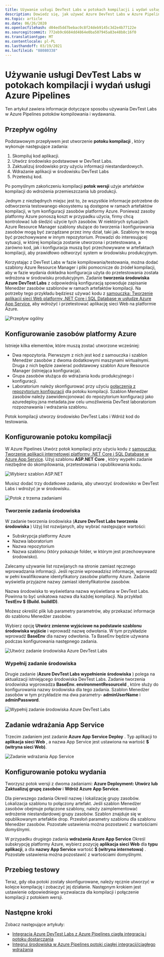 ```yaml
---
title: Używanie usługi DevTest Labs w potokach kompilacji i wydań usługi Azure Pipelines
description: Dowiedz się, jak używać Azure DevTest Labs w Azure Pipelines kompilacjach i wydaniach.
ms.topic: article
ms.date: 06/26/2020
ms.openlocfilehash: d04ed5dd7bebac0c8f24deb9145c3d2e4b77122e
ms.sourcegitcommit: 772eb9c6684dd4864e0ba507945a83e48b8c16f0
ms.translationtype: MT
ms.contentlocale: pl-PL
ms.lasthandoff: 03/19/2021
ms.locfileid: "88080338"
---
```

# <a name="use-devtest-labs-in-azure-pipelines-build-and-release-pipelines"></a>Używanie usługi DevTest Labs w potokach kompilacji i wydań usługi Azure Pipelines
Ten artykuł zawiera informacje dotyczące sposobu używania DevTest Labs w Azure Pipelines potoków kompilowania i wydawania. 

## <a name="overall-flow"></a>Przepływ ogólny
Podstawowym przepływem jest utworzenie **potoku kompilacji** , który wykonuje następujące zadania:

1. Skompiluj kod aplikacji.
1. Utwórz środowisko podstawowe w DevTest Labs.
1. Zaktualizuj środowisko przy użyciu informacji niestandardowych.
1. Wdrażanie aplikacji w środowisku DevTest Labs
1. Przetestuj kod. 

Po pomyślnym zakończeniu kompilacji **potok wersji** użyje artefaktów kompilacji do wdrożenia przemieszczania lub produkcji. 

Jednym z niezbędnych miejsc jest to, że wszystkie informacje potrzebne do odtworzenia testowanego ekosystemu są dostępne w ramach artefaktów kompilacji, w tym konfiguracji zasobów platformy Azure. Ponieważ zasoby platformy Azure ponoszą koszt w przypadku użycia, firmy chcą kontrolować lub śledzić użycie tych zasobów. W niektórych sytuacjach Azure Resource Manager szablony służące do tworzenia i konfigurowania zasobów mogą być zarządzane przez inny dział, taki jak. Szablony te mogą być przechowywane w innym repozytorium. Prowadzi do interesującej sytuacji, w której kompilacja zostanie utworzona i przetestowana, a zarówno kod, jak i konfiguracja muszą być przechowywane w artefaktach kompilacji, aby prawidłowo odtworzyć system w środowisku produkcyjnym. 

Korzystając z DevTest Labs w fazie kompilowania/testowania, można dodać szablony Azure Resource Manager i pliki pomocnicze do źródeł kompilacji, aby w fazie wydania dokładna konfiguracja użyta do przetestowania została wdrożona w środowisku produkcyjnym. Zadanie **tworzenia środowiska Azure DevTest Labs** z odpowiednią konfiguracją spowoduje zapisanie Menedżer zasobów szablonów w ramach artefaktów kompilacji. Na potrzeby tego przykładu będziesz używać kodu z [samouczka: Tworzenie aplikacji sieci Web platformy .NET Core i SQL Database w usłudze Azure App Service](../app-service/tutorial-dotnetcore-sqldb-app.md), aby wdrożyć i przetestować aplikację sieci Web na platformie Azure.

![Przepływ ogólny](./media/use-devtest-labs-build-release-pipelines/overall-flow.png)

## <a name="set-up-azure-resources"></a>Konfigurowanie zasobów platformy Azure
Istnieje kilka elementów, które muszą zostać utworzone wcześniej:

- Dwa repozytoria. Pierwszym z nich jest kod z samouczka i szablon Menedżer zasobów z dwoma dodatkowymi maszynami wirtualnymi. Druga z nich będzie zawierać podstawowy szablon Azure Resource Manager (istniejąca konfiguracja).
- Grupa zasobów służąca do wdrażania kodu produkcyjnego i konfiguracji.
- Laboratorium należy skonfigurować przy użyciu [połączenia z repozytorium konfiguracji](devtest-lab-create-environment-from-arm.md) dla potoku kompilacji. Szablon Menedżer zasobów należy zaewidencjonować do repozytorium konfiguracji jako azuredeploy.jsna metadata.jsw celu umożliwienia DevTest laboratoriom rozpoznawania i wdrażania szablonu.

Potok kompilacji utworzy środowisko DevTest Labs i Wdróż kod do testowania.

## <a name="set-up-a-build-pipeline"></a>Konfigurowanie potoku kompilacji
W Azure Pipelines Utwórz potok kompilacji przy użyciu kodu z [samouczka: Tworzenie aplikacji internetowej platformy .NET Core i SQL Database w Azure App Service](../app-service/tutorial-dotnetcore-sqldb-app.md). Użyj szablonu **ASP.NET Core** , który wypełni zadanie niezbędne do skompilowania, przetestowania i opublikowania kodu.

![Wybierz szablon ASP.NET](./media/use-devtest-labs-build-release-pipelines/select-asp-net.png)

Musisz dodać trzy dodatkowe zadania, aby utworzyć środowisko w DevTest Labs i wdrożyć je w środowisku.

![Potok z trzema zadaniami](./media/use-devtest-labs-build-release-pipelines/pipeline-tasks.png)

### <a name="create-environment-task"></a>Tworzenie zadania środowiska
W zadanie tworzenia środowiska (**Azure DevTest Labs tworzenia środowiska** ) Użyj list rozwijanych, aby wybrać następujące wartości:

- Subskrypcja platformy Azure
- Nazwa laboratorium
- Nazwa repozytorium
- Nazwa szablonu (który pokazuje folder, w którym jest przechowywane środowisko). 

Zalecamy używanie list rozwijanych na stronie zamiast ręcznego wprowadzania informacji. Jeśli ręcznie wprowadzisz informacje, wprowadź w pełni kwalifikowane identyfikatory zasobów platformy Azure. Zadanie wyświetla przyjazne nazwy zamiast identyfikatorów zasobów. 

Nazwa środowiska to wyświetlana nazwa wyświetlana w DevTest Labs. Powinna to być unikatowa nazwa dla każdej kompilacji. Na przykład: **TestEnv $ (Build. buildID)**. 

Możesz określić plik lub parametry parametrów, aby przekazać informacje do szablonu Menedżer zasobów. 

Wybierz opcję **Utwórz zmienne wyjściowe na podstawie szablonu środowiska wyjście** i wprowadź nazwę odwołania. W tym przykładzie wprowadź **BaseEnv** dla nazwy odwołania. Ta BaseEnv będzie używana podczas konfigurowania następnego zadania. 

![Utwórz zadanie środowiska Azure DevTest Labs](./media/use-devtest-labs-build-release-pipelines/create-environment.png)

### <a name="populate-environment-task"></a>Wypełnij zadanie środowiska
Drugie zadanie (**Azure DevTest Labs wypełnienie środowiska** ) polega na aktualizacji istniejącego środowiska DevTest Labs. Zadanie tworzenia środowiska wyprowadza **BaseEnv. environmentResourceId** , które służy do konfigurowania nazwy środowiska dla tego zadania. Szablon Menedżer zasobów w tym przykładzie ma dwa parametry- **adminUserName** i **adminPassword**. 

![Wypełnij zadanie środowiska Azure DevTest Labs](./media/use-devtest-labs-build-release-pipelines/populate-environment.png)

## <a name="app-service-deploy-task"></a>Zadanie wdrażania App Service
Trzecim zadaniem jest zadanie **Azure App Service Deploy** . Typ aplikacji to **aplikacja sieci Web** , a nazwa App Service jest ustawiona na wartość **$ (witryna sieci Web)**.

![Zadanie wdrażania App Service](./media/use-devtest-labs-build-release-pipelines/app-service-deploy.png)

## <a name="set-up-release-pipeline"></a>Konfigurowanie potoku wydania
Tworzysz potok wersji z dwoma zadaniami: **Azure Deployment: Utwórz lub Zaktualizuj grupę zasobów** i **Wdróż Azure App Service**. 

Dla pierwszego zadania Określ nazwę i lokalizację grupy zasobów. Lokalizacja szablonu to połączony artefakt. Jeśli szablon Menedżer zasobów obejmuje połączone szablony, należy zaimplementować wdrożenie niestandardowej grupy zasobów. Szablon znajduje się w opublikowanym artefaktie drop. Przesłoń parametry szablonu dla szablonu Menedżer zasobów. Pozostałe ustawienia można pozostawić z wartościami domyślnymi. 

W przypadku drugiego zadania **wdrażania Azure App Service** Określ subskrypcję platformy Azure, wybierz pozycję **aplikacja sieci Web** dla **typu aplikacji**, a dla **nazwy App Service** wartość **$ (witryna internetowa)** . Pozostałe ustawienia można pozostawić z wartościami domyślnymi. 

## <a name="test-run"></a>Przebieg testowy
Teraz, gdy oba potoki zostały skonfigurowane, należy ręcznie utworzyć w kolejce kompilację i zobaczyć jej działanie. Następnym krokiem jest ustawienie odpowiedniego wyzwalacza dla kompilacji i połączenie kompilacji z potokiem wersji.

## <a name="next-steps"></a>Następne kroki
Zobacz następujące artykuły:

- [Integracja Azure DevTest Labs z Azure Pipelines ciągłą integracją i potoku dostarczania](devtest-lab-integrate-ci-cd.md)
- [Integruj środowiska w Azure Pipelines potoki ciągłej integracji/ciągłego wdrażania](integrate-environments-devops-pipeline.md)
